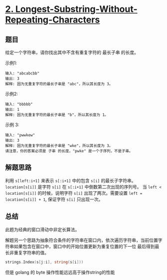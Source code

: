 # [2. Longest-Substring-Without-Repeating-Characters](https://leetcode-cn.com/problems/longest-substring-without-repeating-characters/)

## 题目

给定一个字符串，请你找出其中不含有重复字符的 最长子串 的长度。

示例1:

```
输入: "abcabcbb"
输出: 3 
解释: 因为无重复字符的最长子串是 "abc"，所以其长度为 3。
```

示例2:

```
输入: "bbbbb"
输出: 1
解释: 因为无重复字符的最长子串是 "b"，所以其长度为 1。
```


示例 3:

```
输入: "pwwkew"
输出: 3
解释: 因为无重复字符的最长子串是 "wke"，所以其长度为 3。
请注意，你的答案必须是 子串 的长度，"pwke" 是一个子序列，不是子串。
```


## 解题思路

利用 `s[left:i+1]` 来表示 `s[:i+1]` 中的包含 `s[i]` 的最长子字符串。 `location[s[i]]` 是字符 `s[i]` 在 `s[:i+1]` 中倒数第二次出现的序列号。 当 `left < location[s[i]]` 的时候，说明字符 `s[i]` 出现了两次。需要设置 `left = location[s[i]] + 1`, 保证字符 `s[i]` 只出现一次。


## 总结

此题为经典的窗口滑动中非定长算法。

解题另一个思路为抽象符合条件的字符串在窗口内，依次遍历字符串，当前位置字符串如果包含在窗口中，窗口中的开始位置更新为重复位置的下一位 最后得到最长非重复字符串的值。

```go
strings.Index(s[j:i], string(s[i]))
```


但是 golang 的 byte 操作性能远远高于操作string的性能



